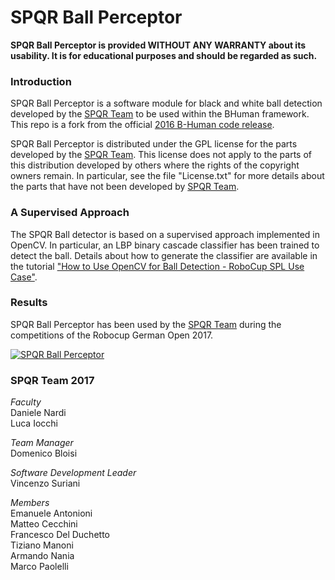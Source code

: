 SPQR Ball Perceptor
=================

**SPQR Ball Perceptor is provided WITHOUT ANY WARRANTY about its usability. It is for educational purposes and should be regarded as such.**

### Introduction

SPQR Ball Perceptor is a software module for black and white ball detection developed by the [SPQR Team](http://spqr.diag.uniroma1.it/) to be used within the BHuman framework. This repo is a fork from the official [2016 B-Human code release](https://github.com/bhuman/BHumanCodeRelease).

SPQR Ball Perceptor is distributed under the GPL license for the parts developed by the [SPQR Team](http://spqr.diag.uniroma1.it/). This license does not apply to the parts of this distribution developed by others where the rights of the copyright owners remain. In particular, see the file "License.txt" for more details about the parts that have not been developed by [SPQR Team](http://spqr.diag.uniroma1.it/).

### A Supervised Approach

The SPQR Ball detector is based on a supervised approach implemented in OpenCV. In particular, an LBP binary cascade classifier has been trained to detect the ball.
Details about how to generate the classifier are available in the tutorial ["How to Use OpenCV for Ball Detection -
RoboCup SPL Use Case"](http://profs.scienze.univr.it/~bloisi/tutorial/balldetection.html).

### Results

SPQR Ball Perceptor has been used by the [SPQR Team](http://spqr.diag.uniroma1.it/) during the competitions of the Robocup German Open 2017.

[![SPQR Ball Perceptor](http://img.youtube.com/vi/KFxiFpezvw0/0.jpg)](http://www.youtube.com/watch?v=KFxiFpezvw0 "SPQR Ball Perceptor")

### SPQR Team 2017

_Faculty_  
Daniele Nardi  
Luca Iocchi  

_Team Manager_  
Domenico Bloisi  

_Software Development Leader_  
Vincenzo Suriani  

_Members_  
Emanuele Antonioni  
Matteo Cecchini  
Francesco Del Duchetto  
Tiziano Manoni  
Armando Nania  
Marco Paolelli  
